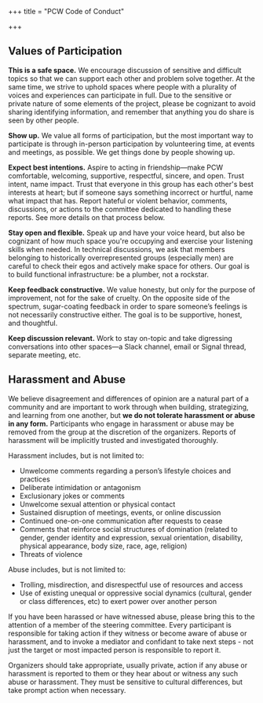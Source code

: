 +++
title = "PCW Code of Conduct"

+++

## Values of Participation

**This is a safe space.** We encourage discussion of sensitive and difficult topics so that we can support each other and problem solve together. At the same time, we strive to uphold spaces where people with a plurality of voices and experiences can participate in full. Due to the sensitive or private nature of some elements of the project, please be cognizant to avoid sharing identifying information, and remember that anything you do share is seen by other people.

**Show up.** We value all forms of participation, but the most important way to participate is through in-person participation by volunteering time, at events and meetings, as possible. We get things done by people showing up.

**Expect best intentions.** Aspire to acting in friendship—make PCW comfortable, welcoming, supportive, respectful, sincere, and open. Trust intent, name impact. Trust that everyone in this group has each other's best interests at heart; but if someone says something incorrect or hurtful, name what impact that has. Report hateful or violent behavior, comments, discussions, or actions to the committee dedicated to handling these reports. See more details on that process below.

**Stay open and flexible.** Speak up and have your voice heard, but also be cognizant of how much space you're occupying and exercise your listening skills when needed. In technical discussions, we ask that members belonging to historically overrepresented groups (especially men) are careful to check their egos and actively make space for others. Our goal is to build functional infrastructure: be a plumber, not a rockstar.

**Keep feedback constructive.** We value honesty, but only for the purpose of improvement, not for the sake of cruelty. On the opposite side of the spectrum, sugar-coating feedback in order to spare someone’s feelings is not necessarily constructive either. The goal is to be supportive, honest, and thoughtful.

**Keep discussion relevant.** Work to stay on-topic and take digressing conversations into other spaces—a Slack channel, email or Signal thread, separate meeting, etc.

## Harassment and Abuse

We believe disagreement and differences of opinion are a natural part of a community and are important to work through when building, strategizing, and learning from one another, but **we do not tolerate harassment or abuse in any form.** Participants who engage in harassment or abuse may be removed from the group at the discretion of the organizers. Reports of harassment will be implicitly trusted and investigated thoroughly.

Harassment includes, but is not limited to:

- Unwelcome comments regarding a person’s lifestyle choices and practices
- Deliberate intimidation or antagonism
- Exclusionary jokes or comments
- Unwelcome sexual attention or physical contact
- Sustained disruption of meetings, events, or online discussion
- Continued one-on-one communication after requests to cease
- Comments that reinforce social structures of domination (related to gender, gender identity and expression, sexual orientation, disability, physical appearance, body size, race, age, religion)
- Threats of violence

Abuse includes, but is not limited to:

- Trolling, misdirection, and disrespectful use of resources and access
- Use of existing unequal or oppressive social dynamics (cultural, gender or class differences, etc) to exert power over another person

If you have been harassed or have witnessed abuse, please bring this to the attention of a member of the steering committee. Every participant is responsible for taking action if they witness or become aware of abuse or harassment, and to invoke a mediator and confidant to take next steps - not just the target or most impacted person is responsible to report it.

Organizers should take appropriate, usually private, action if any abuse or harassment is reported to them or they hear about or witness any such abuse or harassment. They must be sensitive to cultural differences, but take prompt action when necessary.
